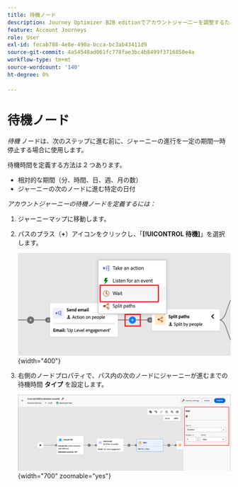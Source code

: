 ```yaml
---
title: 待機ノード
description: Journey Optimizer B2B editionでアカウントジャーニーを調整するために使用できる待機ノードタイプについて説明します。
feature: Account Journeys
role: User
exl-id: fecab788-4e8e-490a-bcca-bc3ab43411d9
source-git-commit: 4a54548ad061fc778fae3bc4b8499f3716850e4a
workflow-type: tm+mt
source-wordcount: '140'
ht-degree: 0%

---
```


# 待機ノード

_待機_ ノードは、次のステップに進む前に、ジャーニーの進行を一定の期間一時停止する場合に使用します。

待機時間を定義する方法は 2 つあります。

* 相対的な期間（分、時間、日、週、月の数）
* ジャーニーの次のノードに進む特定の日付

_アカウントジャーニーの待機ノードを定義するには：_

1. ジャーニーマップに移動します。

1. パスのプラス（**+**）アイコンをクリックし、「**[!UICONTROL 待機]**」を選択します。

   ![ ジャーニーノードの追加 – 待機 ](./assets/add-node-wait.png){width="400"}

1. 右側のノードプロパティで、パス内の次のノードにジャーニーが進むまでの待機時間 **タイプ** を設定します。

   ![ジャーニーノード – 待機 ](./assets/node-wait.png){width="700" zoomable="yes"}
